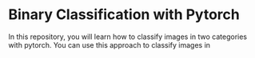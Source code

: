 # Binary Classification with Pytorch

In this repository, you will learn how to classify images in two categories with pytorch.
You can use this approach to classify images in 
